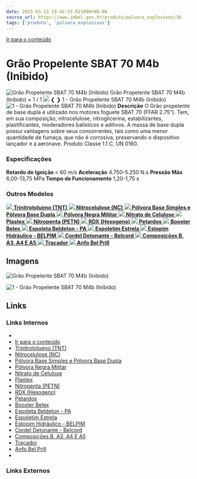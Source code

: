 ```yaml
---
date: 2025-03-13 19:42:53.021890+00:00
source_url: https://www.imbel.gov.br/produto/polvora_explosivos/36
tags: ['produto', 'polvora_explosivos']
---
```


[](https://www.imbel.gov.br/produto/polvora_explosivos/36)
[Ir para o conteúdo](https://www.imbel.gov.br/produto/polvora_explosivos/36#conteudo)
# Grão Propelente SBAT 70 M4b (Inibido)
![Grão Propelente SBAT 70 M4b \(Inibido\)](https://www.imbel.gov.br/storage/produto/36-1680523550.png)
Grão Propelente SBAT 70 M4b (Inibido)
×
1 / 1
![](https://www.imbel.gov.br/storage/produto/36-1680523550.png)
❮ ❯
1 - Grão Propelente SBAT 70 M4b (Inibido) 
![1 - Grão Propelente SBAT 70 M4b \(Inibido\) ](https://www.imbel.gov.br/storage/produto/36-1680523550.png)
**Descrição**
O Grão propelente de base dupla é utilizado nos motores foguete SBAT 70 (FFAR 2.75”). Tem, em sua composição, nitrocelulose, nitroglicerina, estabilizantes, plastificantes, moderadores balísticos e aditivos. A massa de base dupla possui vantagens sobre seus concorrentes, tais como uma menor quantidade de fumaça, que não é corrosiva, preservando o dispositivo lançador e a aeronave. Produto Classe 1.1 C, UN 0160.
### Especificações
**Retardo de Ignição**
< 60 m/s
**Aceleração**
4.750-5.250 N.s
**Pressão Máx**
6,00-13,75 MPa
**Tempo de Funcionamento**
1,20-1,75 s
### Outros Modelos
[ ![](https://www.imbel.gov.br/storage/produto/32-1680523137.png) **Trinitrotolueno (TNT)** ](https://www.imbel.gov.br/produto/polvora_explosivos/32)
[ ![](https://www.imbel.gov.br/storage/produto/33-1680523207.png) **Nitrocelulose (NC)** ](https://www.imbel.gov.br/produto/polvora_explosivos/33)
[ ![](https://www.imbel.gov.br/storage/produto/34-1680523274.png) **Pólvora Base Simples e Pólvora Base Dupla** ](https://www.imbel.gov.br/produto/polvora_explosivos/34)
[ ![](https://www.imbel.gov.br/storage/produto/35-1680523316.png) **Pólvora Negra Militar** ](https://www.imbel.gov.br/produto/polvora_explosivos/35)
[ ![](https://www.imbel.gov.br/storage/produto/37-1680523604.png) **Nitrato de Celulose** ](https://www.imbel.gov.br/produto/polvora_explosivos/37)
[ ![](https://www.imbel.gov.br/storage/produto/38-1680523675.png) **Plastex** ](https://www.imbel.gov.br/produto/polvora_explosivos/38)
[ ![](https://www.imbel.gov.br/storage/produto/39-1680523730.png) **Nitropenta (PETN)** ](https://www.imbel.gov.br/produto/polvora_explosivos/39)
[ ![](https://www.imbel.gov.br/storage/produto/40-1680523794.png) **RDX (Hexogeno)** ](https://www.imbel.gov.br/produto/polvora_explosivos/40)
[ ![](https://www.imbel.gov.br/storage/produto/41-1680523832.png) **Petardos** ](https://www.imbel.gov.br/produto/polvora_explosivos/41)
[ ![](https://www.imbel.gov.br/storage/produto/42-1680523893.png) **Booster Belex** ](https://www.imbel.gov.br/produto/polvora_explosivos/42)
[ ![](https://www.imbel.gov.br/storage/produto/44-1680523960.png) **Espoleta Beldeton - PA** ](https://www.imbel.gov.br/produto/polvora_explosivos/44)
[ ![](https://www.imbel.gov.br/storage/produto/45-1680524039.png) **Espoletim Estrela** ](https://www.imbel.gov.br/produto/polvora_explosivos/45)
[ ![](https://www.imbel.gov.br/storage/produto/46-1680524137.png) **Estopim Hidráulico - BELPIM** ](https://www.imbel.gov.br/produto/polvora_explosivos/46)
[ ![](https://www.imbel.gov.br/storage/produto/47-1680524364.png) **Cordel Detonante - Belcord** ](https://www.imbel.gov.br/produto/polvora_explosivos/47)
[ ![](https://www.imbel.gov.br/storage/produto/49-1680524491.png) **Composições B, A3, A4 E A5** ](https://www.imbel.gov.br/produto/polvora_explosivos/49)
[ ![](https://www.imbel.gov.br/storage/produto/52-1680524705.png) **Traçador** ](https://www.imbel.gov.br/produto/polvora_explosivos/52)
[ ![](https://www.imbel.gov.br/storage/produto/53-1680525370.png) **Anfo Bel Prill** ](https://www.imbel.gov.br/produto/polvora_explosivos/53)
[ ](https://www.imbel.gov.br/produto/polvora_explosivos/36#home)


## Imagens

![Grão Propelente SBAT 70 M4b (Inibido)](https://www.imbel.gov.br/storage/produto/36-1680523550.png)

![1 - Grão Propelente SBAT 70 M4b (Inibido) ](https://www.imbel.gov.br/storage/produto/36-1680523550.png)



## Links

### Links Internos

- [](https://www.imbel.gov.br/produto/polvora_explosivos/36)
- [Ir para o conteúdo](https://www.imbel.gov.br/produto/polvora_explosivos/36#conteudo)
- [Trinitrotolueno (TNT)](https://www.imbel.gov.br/produto/polvora_explosivos/32)
- [Nitrocelulose (NC)](https://www.imbel.gov.br/produto/polvora_explosivos/33)
- [Pólvora Base Simples e Pólvora Base Dupla](https://www.imbel.gov.br/produto/polvora_explosivos/34)
- [Pólvora Negra Militar](https://www.imbel.gov.br/produto/polvora_explosivos/35)
- [Nitrato de Celulose](https://www.imbel.gov.br/produto/polvora_explosivos/37)
- [Plastex](https://www.imbel.gov.br/produto/polvora_explosivos/38)
- [Nitropenta (PETN)](https://www.imbel.gov.br/produto/polvora_explosivos/39)
- [RDX (Hexogeno)](https://www.imbel.gov.br/produto/polvora_explosivos/40)
- [Petardos](https://www.imbel.gov.br/produto/polvora_explosivos/41)
- [Booster Belex](https://www.imbel.gov.br/produto/polvora_explosivos/42)
- [Espoleta Beldeton - PA](https://www.imbel.gov.br/produto/polvora_explosivos/44)
- [Espoletim Estrela](https://www.imbel.gov.br/produto/polvora_explosivos/45)
- [Estopim Hidráulico - BELPIM](https://www.imbel.gov.br/produto/polvora_explosivos/46)
- [Cordel Detonante - Belcord](https://www.imbel.gov.br/produto/polvora_explosivos/47)
- [Composições B, A3, A4 E A5](https://www.imbel.gov.br/produto/polvora_explosivos/49)
- [Traçador](https://www.imbel.gov.br/produto/polvora_explosivos/52)
- [Anfo Bel Prill](https://www.imbel.gov.br/produto/polvora_explosivos/53)
- [](https://www.imbel.gov.br/produto/polvora_explosivos/36#home)

### Links Externos


